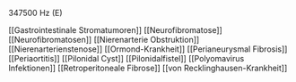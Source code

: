 347500 Hz (E)

[[Gastrointestinale Stromatumoren]]
[[Neurofibromatose]]
[[Neurofibromatosen]]
[[Nierenarterie Obstruktion]]
[[Nierenarterienstenose]]
[[Ormond-Krankheit]]
[[Perianeurysmal Fibrosis]]
[[Periaortitis]]
[[Pilonidal Cyst]]
[[Pilonidalfistel]]
[[Polyomavirus Infektionen]]
[[Retroperitoneale Fibrose]]
[[von Recklinghausen-Krankheit]]